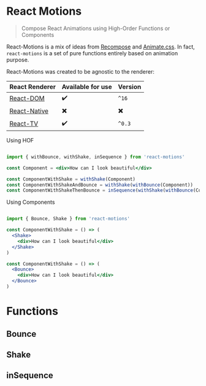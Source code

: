 # React Motions

> Compose React Animations using High-Order Functions or Components

React-Motions is a mix of ideas from [Recompose](https://github.com/acdlite/recompose) and [Animate.css](https://github.com/daneden/animate.css). In fact, `react-motions` is a set of pure functions entirely based on animation purpose.

React-Motions was created to be agnostic to the renderer:

| React Renderer | Available for use  | Version |
| :--- | :--- | :--- |
| [React-DOM](github.com/facebook/react) | ✔️ | `^16` |
| [React-Native](https://github.com/facebook/react-native) | ✖️ | ✖️ |
| [React-TV](https://github.com/raphamorim/react-tv) | ✔️ | `^0.3`

Using HOF

```jsx

import { withBounce, withShake, inSequence } from 'react-motions'

const Component = <div>How can I look beautiful</div>

const ComponentWithShake = withShake(Component)
const ComponentWithShakeAndBounce = withShake(withBounce(Component))
const ComponentWithShakeThenBounce = inSequence(withShake(withBounce(Component)))

```

Using Components

```jsx

import { Bounce, Shake } from 'react-motions'

const ComponentWithShake = () => (
  <Shake>
    <div>How can I look beautiful</div>
  </Shake>
)

const ComponentWithShake = () => (
  <Bounce>
    <div>How can I look beautiful</div>
  </Bounce>
)

```

# Functions

## Bounce

## Shake

## inSequence
